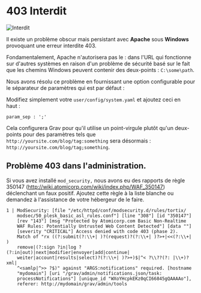<h1 class="rem">403 Interdit</h1>

![Interdit](https://learn.getgrav.org/user/pages/11.troubleshooting/04.forbidden/forbidden-403.png)

Il existe un problème obscur mais persistant avec **Apache** sous **Windows** provoquant une erreur interdite 403.

Fondamentalement, Apache n'autorisera pas le : dans l'URL qui fonctionne sur d'autres systèmes en raison d'un problème de sécurité basé sur le fait que les chemins Windows peuvent contenir des deux-points : `C:\some\path`.

Nous avons résolu ce problème en fournissant une option configurable pour le séparateur de paramètres qui est par défaut :

Modifiez simplement votre `user/config/system.yaml` et ajoutez ceci en haut :

    param_sep : ';'

Cela configurera Grav pour qu'il utilise un point-virgule plutôt qu'un deux-points pour des paramètres tels que `http://yoursite.com/blog/tag:something` sera désormais : `http://yoursite.com/blog/tag;something`.

<h2 id="Problème 403 dans l'administration">Problème 403 dans l'administration.
<a href="#Problème 403 dans l'administration" class="toc-anchor after"></a></h2>

Si vous avez installé `mod_security,` nous avons eu des rapports de règle 350147 (http://wiki.atomicorp.com/wiki/index.php/WAF_350147) déclenchant un faux positif. Ajoutez cette règle à la liste blanche ou demandez à l'assistance de votre hébergeur de le faire.

```configuration
1 | ModSecurity: [file "/etc/httpd/conf/modsecurity.d/rules/tortix/
    modsec/50_plesk_basic_asl_rules.conf"] [line "308"] [id "350147"] 
    [rev "143"] [msg "Protected by Atomicorp.com Basic Non-Realtime 
    WAF Rules: Potentially Untrusted Web Content Detected"] [data ""] 
    [severity "CRITICAL"] Access denied with code 403 (phase 2). 
    Match of "rx ((?:submit(?:\\+| )?(request)?(?:\\+| )?>+|<<(?:\\+| )
    remove|(?:sign ?in|log ?(?:in|out)|next|modifier|envoyer|add|continue|
    weiter|account|results|select)?(?:\\+| )?>+)$|^< ?\\??(?: |\\+)?xml|
    ^<samlp|^>> ?$)" against "ARGS:notifications" required. [hostname 
    "mydomain"] [uri "/grav/admin/notifications.json/task:
    processNotifications"] [unique_id "WXoYHcpkEKz0qCI66845gQAAAAo"], 
    referer: http://mydomain/grav/admin/tools
```


